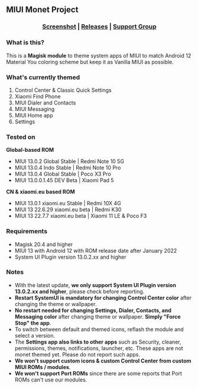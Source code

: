## MIUI Monet Project


<h3 align="center"><a href="https://miui-monet-project.github.io/Screenshot/">Screenshot</a> | <a href="https://github.com/MIUI-Monet-Project/Module/releases">Releases</a> | <a href="https://t.me/MIUIMonet">Support Group</a></h3> 

### What is this?

This is a **Magisk module** to theme system apps of MIUI to match Android 12 Material You coloring scheme but keep it as Vanilla MIUI as possible.

### What's currently themed

1. Control Center & Classic Quick Settings
2. Xiaomi Find Phone
3. MIUI Dialer and Contacts
4. MIUI Messaging
5. MIUI Home app
6. Settings

### Tested on

**Global-based ROM**
- MIUI 13.0.2 Global Stable | Redmi Note 10 5G
- MIUI 13.0.4 Indo Stable | Redmi Note 10 Pro
- MIUI 13.0.4 Global Stable | Poco X3 Pro
- MIUI 13.0.0.1.45 DEV Beta | Xiaomi Pad 5

**CN & xiaomi.eu based ROM**
- MIUI 13.0.1 xiaomi.eu Stable | Redmi 10X 4G
- MIUI 13 22.6.29 xiaomi.eu beta | Redmi K30
- MIUI 13 22.7.7 xiaomi.eu beta | Xiaomi 11 LE & Poco F3


### Requirements

- Magisk 20.4 and higher
- MIUI 13 with Android 12 with ROM release date after January 2022
- System UI Plugin version 13.0.2.xx and higher


### Notes 

- With the latest update, **we only support System UI Plugin version 13.0.2.xx and higher**, please check before reporting.
- **Restart SystemUI is mandatory for changing Control Center color** after changing the theme or wallpaper.
- **No restart needed for changing Settings, Dialer, Contacts, and Messaging color** after changing theme or wallpaper. **Simply "Force Stop" the app**.
- To switch between default and themed icons, reflash the module and select a version.
- The **Settings app also links to other apps** such as Security, cleaner, permissions, themes, notifications, launcher, etc. These apps are not monet themed yet. Please do not report such apps.
- **We won't support custom icons & custom Control Center from custom MIUI ROMs / modules**.
- **We won't support Port ROMs** since there are some reports that Port ROMs can't use our modules.
